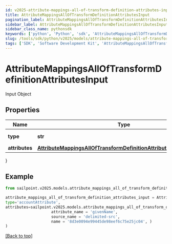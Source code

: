 ```yaml
---
id: v2025-attribute-mappings-all-of-transform-definition-attributes-input
title: AttributeMappingsAllOfTransformDefinitionAttributesInput
pagination_label: AttributeMappingsAllOfTransformDefinitionAttributesInput
sidebar_label: AttributeMappingsAllOfTransformDefinitionAttributesInput
sidebar_class_name: pythonsdk
keywords: ['python', 'Python', 'sdk', 'AttributeMappingsAllOfTransformDefinitionAttributesInput', 'V2025AttributeMappingsAllOfTransformDefinitionAttributesInput'] 
slug: /tools/sdk/python/v2025/models/attribute-mappings-all-of-transform-definition-attributes-input
tags: ['SDK', 'Software Development Kit', 'AttributeMappingsAllOfTransformDefinitionAttributesInput', 'V2025AttributeMappingsAllOfTransformDefinitionAttributesInput']
---
```


# AttributeMappingsAllOfTransformDefinitionAttributesInput

Input Object

## Properties

Name | Type | Description | Notes
------------ | ------------- | ------------- | -------------
**type** | **str** | The Type of Attribute | [optional] 
**attributes** | [**AttributeMappingsAllOfTransformDefinitionAttributesInputAttributes**](attribute-mappings-all-of-transform-definition-attributes-input-attributes) |  | [optional] 
}

## Example

```python
from sailpoint.v2025.models.attribute_mappings_all_of_transform_definition_attributes_input import AttributeMappingsAllOfTransformDefinitionAttributesInput

attribute_mappings_all_of_transform_definition_attributes_input = AttributeMappingsAllOfTransformDefinitionAttributesInput(
type='accountAttribute',
attributes=sailpoint.v2025.models.attribute_mappings_all_of_transform_definition_attributes_input_attributes.AttributeMappings_allOf_transformDefinition_attributes_input_attributes(
                    attribute_name = 'givenName', 
                    source_name = 'delimited-src', 
                    name = '8d3e0094e99445de98eef6c75e25jc04', )
)

```
[[Back to top]](#) 


